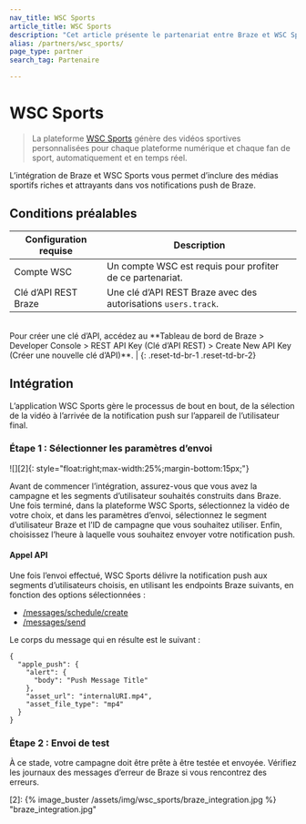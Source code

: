 ```yaml
---
nav_title: WSC Sports
article_title: WSC Sports
description: "Cet article présente le partenariat entre Braze et WSC Sports, une plateforme de vidéos sportives qui vous permet d’inclure des médias sportifs riches et attrayants dans vos notifications push de Braze."
alias: /partners/wsc_sports/
page_type: partner
search_tag: Partenaire

---
```


# WSC Sports

> La plateforme [WSC Sports][1] génère des vidéos sportives personnalisées pour chaque plateforme numérique et chaque fan de sport, automatiquement et en temps réel. 

L’intégration de Braze et WSC Sports vous permet d’inclure des médias sportifs riches et attrayants dans vos notifications push de Braze. 

## Conditions préalables

| Configuration requise | Description |
| ----------- | ----------- |
| Compte WSC | Un compte WSC est requis pour profiter de ce partenariat. |
| Clé d’API REST Braze | Une clé d’API REST Braze avec des autorisations `users.track`. <br>
<br>
 Pour créer une clé d’API, accédez au **Tableau de bord de Braze > Developer Console > REST API Key (Clé d’API REST) > Create New API Key (Créer une nouvelle clé d’API)**. |
{: .reset-td-br-1 .reset-td-br-2}

## Intégration

L’application WSC Sports gère le processus de bout en bout, de la sélection de la vidéo à l’arrivée de la notification push sur l’appareil de l’utilisateur final. 

### Étape 1 : Sélectionner les paramètres d’envoi

![][2]{: style="float:right;max-width:25%;margin-bottom:15px;"}

Avant de commencer l’intégration, assurez-vous que vous avez la campagne et les segments d’utilisateur souhaités construits dans Braze. Une fois terminé, dans la plateforme WSC Sports, sélectionnez la vidéo de votre choix, et dans les paramètres d’envoi, sélectionnez le segment d’utilisateur Braze et l’ID de campagne que vous souhaitez utiliser. Enfin, choisissez l’heure à laquelle vous souhaitez envoyer votre notification push. 

#### Appel API

Une fois l’envoi effectué, WSC Sports délivre la notification push aux segments d’utilisateurs choisis, en utilisant les endpoints Braze suivants, en fonction des options sélectionnées :
- [/messages/schedule/create]({{site.baseurl}}/api/endpoints/messaging/schedule_messages/post_schedule_messages#create-scheduled-messages)
- [/messages/send]({{site.baseurl}}/api/endpoints/messaging/send_messages/post_send_messages#sending-messages-immediately-via-api-only)

Le corps du message qui en résulte est le suivant : 
```
{
  "apple_push": {
    "alert": {
      "body": "Push Message Title"
    },
    "asset_url": "internalURI.mp4",
    "asset_file_type": "mp4"
  }
}
```

### Étape 2 : Envoi de test

À ce stade, votre campagne doit être prête à être testée et envoyée. Vérifiez les journaux des messages d’erreur de Braze si vous rencontrez des erreurs. 

[1]: https://wsc-sports.com/
[2]: {% image_buster /assets/img/wsc_sports/braze_integration.jpg %} "braze_integration.jpg"